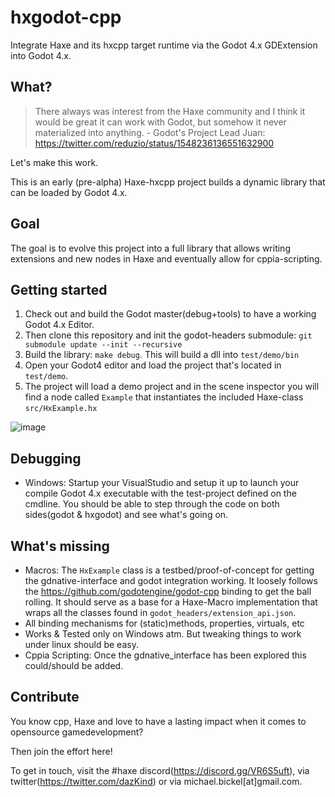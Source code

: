 # hxgodot-cpp

Integrate Haxe and its hxcpp target runtime via the Godot 4.x GDExtension into Godot 4.x.

## What?
> There always was interest from the Haxe community and I think it would be great it can work with Godot, but somehow it never materialized into anything. - Godot's Project Lead Juan: https://twitter.com/reduzio/status/1548236136551632900

Let's make this work. 

This is an early (pre-alpha) Haxe-hxcpp project builds a dynamic library that can be loaded by Godot 4.x. 

## Goal
The goal is to evolve this project into a full library that allows writing extensions and new nodes in Haxe and eventually allow for cppia-scripting.

## Getting started

1. Check out and build the Godot master(debug+tools) to have a working Godot 4.x Editor.
2. Then clone this repository and init the godot-headers submodule: `git submodule update --init --recursive`
3. Build the library: `make debug`. This will build a dll into `test/demo/bin`
4. Open your Godot4 editor and load the project that's located in `test/demo`. 
5. The project will load a demo project and in the scene inspector you will find a node called `Example` that instantiates the included Haxe-class `src/HxExample.hx` 

![image](https://user-images.githubusercontent.com/5015415/180604808-f090e6dd-7f87-482f-a4c3-cb452b6e0cf8.png)

## Debugging

- Windows: Startup your VisualStudio and setup it up to launch your compile Godot 4.x executable with the test-project defined on the cmdline. You should be able to step through the code on both sides(godot & hxgodot) and see what's going on.

## What's missing

- Macros: The `HxExample` class is a testbed/proof-of-concept for getting the gdnative-interface and godot integration working. It loosely follows the https://github.com/godotengine/godot-cpp binding to get the ball rolling. It should serve as a base for a Haxe-Macro implementation that wraps all the classes found in `godot_headers/extension_api.json`.
- All binding mechanisms for (static)methods, properties, virtuals, etc
- Works & Tested only on Windows atm. But tweaking things to work under linux should be easy.
- Cppia Scripting: Once the gdnative_interface has been explored this could/should be added.

## Contribute

You know cpp, Haxe and love to have a lasting impact when it comes to opensource gamedevelopment? 

Then join the effort here!

To get in touch, visit the #haxe discord(https://discord.gg/VR6S5uft), via twitter(https://twitter.com/dazKind) or via michael.bickel[at]gmail.com.
